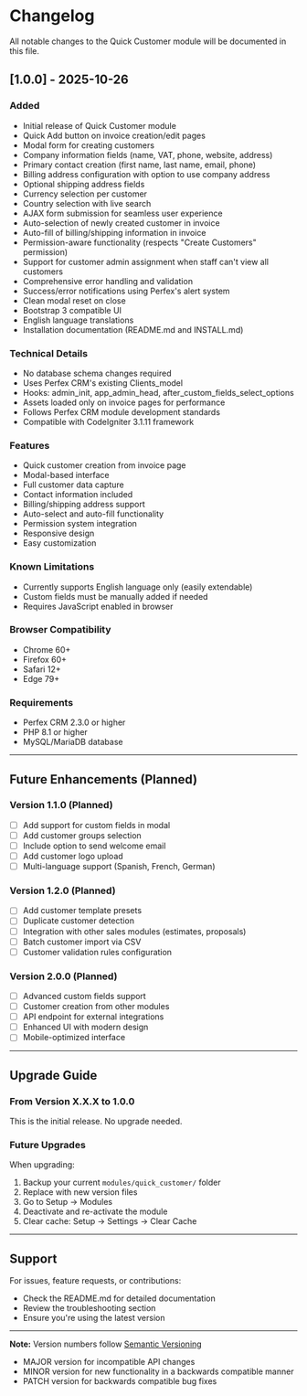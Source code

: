 # Changelog

All notable changes to the Quick Customer module will be documented in this file.

## [1.0.0] - 2025-10-26

### Added

- Initial release of Quick Customer module
- Quick Add button on invoice creation/edit pages
- Modal form for creating customers
- Company information fields (name, VAT, phone, website, address)
- Primary contact creation (first name, last name, email, phone)
- Billing address configuration with option to use company address
- Optional shipping address fields
- Currency selection per customer
- Country selection with live search
- AJAX form submission for seamless user experience
- Auto-selection of newly created customer in invoice
- Auto-fill of billing/shipping information in invoice
- Permission-aware functionality (respects "Create Customers" permission)
- Support for customer admin assignment when staff can't view all customers
- Comprehensive error handling and validation
- Success/error notifications using Perfex's alert system
- Clean modal reset on close
- Bootstrap 3 compatible UI
- English language translations
- Installation documentation (README.md and INSTALL.md)

### Technical Details

- No database schema changes required
- Uses Perfex CRM's existing Clients_model
- Hooks: admin_init, app_admin_head, after_custom_fields_select_options
- Assets loaded only on invoice pages for performance
- Follows Perfex CRM module development standards
- Compatible with CodeIgniter 3.1.11 framework

### Features

- Quick customer creation from invoice page
- Modal-based interface
- Full customer data capture
- Contact information included
- Billing/shipping address support
- Auto-select and auto-fill functionality
- Permission system integration
- Responsive design
- Easy customization

### Known Limitations

- Currently supports English language only (easily extendable)
- Custom fields must be manually added if needed
- Requires JavaScript enabled in browser

### Browser Compatibility

- Chrome 60+
- Firefox 60+
- Safari 12+
- Edge 79+

### Requirements

- Perfex CRM 2.3.0 or higher
- PHP 8.1 or higher
- MySQL/MariaDB database

---

## Future Enhancements (Planned)

### Version 1.1.0 (Planned)

- [ ] Add support for custom fields in modal
- [ ] Add customer groups selection
- [ ] Include option to send welcome email
- [ ] Add customer logo upload
- [ ] Multi-language support (Spanish, French, German)

### Version 1.2.0 (Planned)

- [ ] Add customer template presets
- [ ] Duplicate customer detection
- [ ] Integration with other sales modules (estimates, proposals)
- [ ] Batch customer import via CSV
- [ ] Customer validation rules configuration

### Version 2.0.0 (Planned)

- [ ] Advanced custom fields support
- [ ] Customer creation from other modules
- [ ] API endpoint for external integrations
- [ ] Enhanced UI with modern design
- [ ] Mobile-optimized interface

---

## Upgrade Guide

### From Version X.X.X to 1.0.0

This is the initial release. No upgrade needed.

### Future Upgrades

When upgrading:

1. Backup your current `modules/quick_customer/` folder
2. Replace with new version files
3. Go to Setup → Modules
4. Deactivate and re-activate the module
5. Clear cache: Setup → Settings → Clear Cache

---

## Support

For issues, feature requests, or contributions:

- Check the README.md for detailed documentation
- Review the troubleshooting section
- Ensure you're using the latest version

---

**Note:** Version numbers follow [Semantic Versioning](https://semver.org/)

- MAJOR version for incompatible API changes
- MINOR version for new functionality in a backwards compatible manner
- PATCH version for backwards compatible bug fixes
